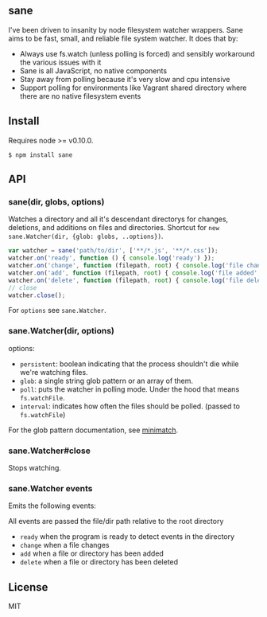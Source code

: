 sane
----

I've been driven to insanity by node filesystem watcher wrappers.
Sane aims to be fast, small, and reliable file system watcher. It does that by:

* Always use fs.watch (unless polling is forced) and sensibly workaround the various issues with it
* Sane is all JavaScript, no native components
* Stay away from polling because it's very slow and cpu intensive
* Support polling for environments like Vagrant shared directory where there are no native filesystem events

## Install

Requires node >= v0.10.0.

```
$ npm install sane
```

## API

### sane(dir, globs, options)

Watches a directory and all it's descendant directorys for changes, deletions, and additions on files and directories.
Shortcut for `new sane.Watcher(dir, {glob: globs, ..options})`.

```js
var watcher = sane('path/to/dir', ['**/*.js', '**/*.css']);
watcher.on('ready', function () { console.log('ready') });
watcher.on('change', function (filepath, root) { console.log('file changed', filepath); });
watcher.on('add', function (filepath, root) { console.log('file added', filepath); });
watcher.on('delete', function (filepath, root) { console.log('file deleted', filepath); });
// close
watcher.close();
```

For `options` see `sane.Watcher`.

### sane.Watcher(dir, options)

options:

* `persistent`: boolean indicating that the process shouldn't die while we're watching files.
* `glob`: a single string glob pattern or an array of them.
* `poll`: puts the watcher in polling mode. Under the hood that means `fs.watchFile`.
* `interval`: indicates how often the files should be polled. (passed to `fs.watchFile`)

For the glob pattern documentation, see [minimatch](https://github.com/isaacs/minimatch).

### sane.Watcher#close

Stops watching.

### sane.Watcher events

Emits the following events:

All events are passed the file/dir path relative to the root directory
* `ready` when the program is ready to detect events in the directory
* `change` when a file changes
* `add` when a file or directory has been added
* `delete` when a file or directory has been deleted

## License

MIT
